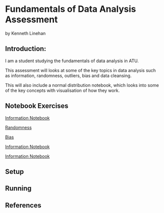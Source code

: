 # Fundamentals of Data Analysis Assessment

by Kenneth Linehan

## Introduction: 

I am a student studying the fundamentals of data analysis in ATU.

This assessment will looks at some of the key topics in data analysis such as information, randomness, outliers, bias and data cleansing.

This will also include a normal distribution notebook, which looks into some of the key concepts with visualisation of how they work.

## Notebook Exercises

[Information Notebook](https://github.com/KenLin765/funddata-assessment/blob/main/practicals/01-information.ipynb)

[Randomness](https://github.com/KenLin765/funddata-assessment/blob/main/practicals/01-information.ipynb)

[Bias](https://github.com/KenLin765/funddata-assessment/blob/main/practicals/01-information.ipynb)

[Information Notebook](https://github.com/KenLin765/funddata-assessment/blob/main/practicals/01-information.ipynb)

[Information Notebook](https://github.com/KenLin765/funddata-assessment/blob/main/practicals/01-information.ipynb)
## Setup




## Running


## References



